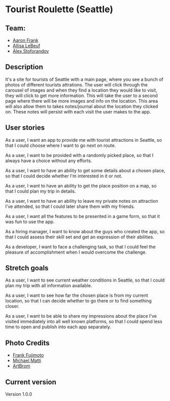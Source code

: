 # Tourist Roulette (Seattle)

## Team:

- [Aaron Frank](https://github.com/afrank41)
- [Allisa LeBeuf](https://github.com/allisa)
- [Alex Stoforandov](https://github.com/al1s)

## Description

It's a site for tourists of Seattle with a main page, where you see a bunch of photos of different tourists attrations. The user will click through the carousel of images and when they find a location they would like to visit, they will click to get more information. This will take the user to a second page where there will be more images and info on the location. This area will also allow them to takes notes/journal about the location they clicked on. These notes will persist with each visit the user makes to the app.

## User stories

As a user, I want an app to provide me with tourist attractions in Seattle, so that I could choose where I want to go next on route.

As a user, I want to be provided with a randomly picked place, so that I always have a choice without any efforts.

As a user, I want to have an ability to get some details about a chosen place, so that I could decide whether I'm interested in it or not.

As a user, I want to have an ability to get the place position on a map, so that I could plan my trip in details.

As a user, I want to have an ability to leave my private notes on attraction I've attended, so that I could later share them with my friends.

As a user, I want all the features to be presented in a game form, so that it was fun to use the app.

As a hiring manager, I want to know about the guys who created the app, so that I could assess their skill set and get an expression of their abilities.

As a developer, I want to face a challenging task, so that I could feel the pleasure of accomplishment when I would overcome the challenge.

## Stretch goals

As a user, I want to see current weather conditions in Seattle, so that I could plan my trip with all information available.

As a user, I want to see how far the chosen place is from my current location, so that I can decide whether to go there or to find something closer.

As a user, I want to be able to share my impressions about the place I've visited immediately into all well known platforms, so that I could spend less time to open and publish into each app separately.

## Photo Credits

- [Frank Fujimoto](https://www.flickr.com/photos/fmf0/)
- [Michael Matti](https://www.flickr.com/photos/michaelmattiphotography/) 
- [ArtBrom](https://www.flickr.com/photos/art-sarah/)

## Current version

Version 1.0.0
